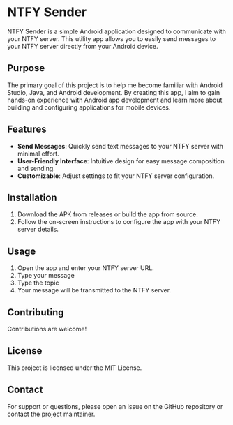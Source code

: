 # NTFY Sender
NTFY Sender is a simple Android application designed to communicate with your NTFY server. This utility app allows you to easily send messages to your NTFY server directly from your Android device.

## Purpose
The primary goal of this project is to help me become familiar with Android Studio, Java, and Android development. By creating this app, I aim to gain hands-on experience with Android app development and learn more about building and configuring applications for mobile devices.

## Features

- **Send Messages**: Quickly send text messages to your NTFY server with minimal effort.
- **User-Friendly Interface**: Intuitive design for easy message composition and sending.
- **Customizable**: Adjust settings to fit your NTFY server configuration.

## Installation

1. Download the APK from releases or build the app from source.
2. Follow the on-screen instructions to configure the app with your NTFY server details.

## Usage

1. Open the app and enter your NTFY server URL.
2. Type your message
3. Type the topic
4. Your message will be transmitted to the NTFY server.

## Contributing

Contributions are welcome! 
## License

This project is licensed under the MIT License.

## Contact

For support or questions, please open an issue on the GitHub repository or contact the project maintainer.
